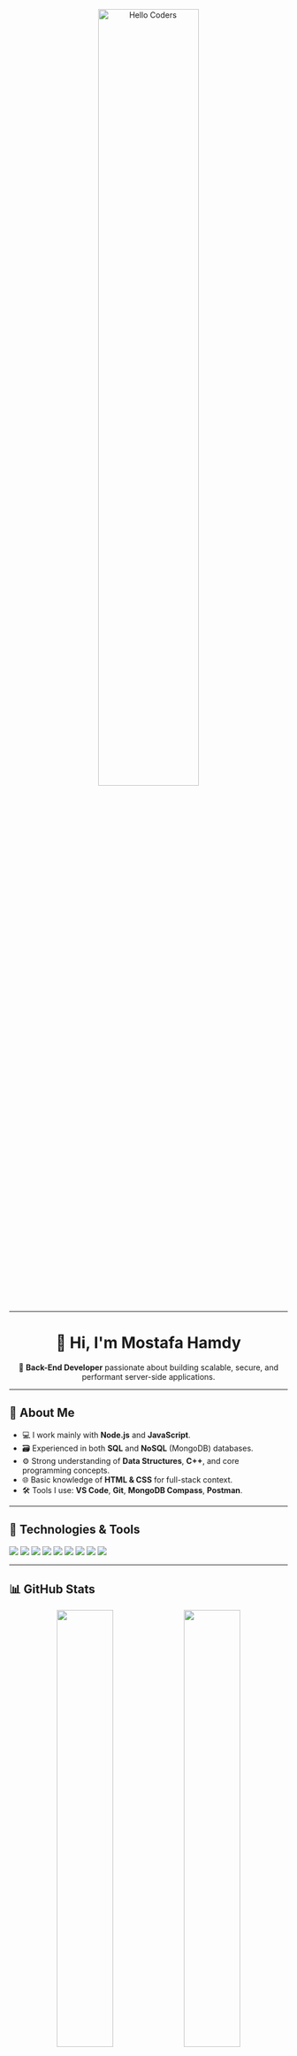 <div align="center">
  <img src="https://github.com/SP-XD/SP-XD/blob/main/images/hellocoders_rounded.gif?raw=true" alt="Hello Coders" width="60%"/>
</div>

<hr/>

<h1 align="center">👋 Hi, I'm Mostafa Hamdy</h1>

<p align="center">
🎯 <strong>Back-End Developer</strong> passionate about building scalable, secure, and performant server-side applications.
</p>

<hr/>

<h2>🧠 About Me</h2>
<ul>
  <li>💻 I work mainly with <strong>Node.js</strong> and <strong>JavaScript</strong>.</li>
  <li>🗃️ Experienced in both <strong>SQL</strong> and <strong>NoSQL</strong> (MongoDB) databases.</li>
  <li>⚙️ Strong understanding of <strong>Data Structures</strong>, <strong>C++</strong>, and core programming concepts.</li>
  <li>🌐 Basic knowledge of <strong>HTML & CSS</strong> for full-stack context.</li>
  <li>🛠️ Tools I use: <strong>VS Code</strong>, <strong>Git</strong>, <strong>MongoDB Compass</strong>, <strong>Postman</strong>.</li>
</ul>

<hr/>

<h2>🧰 Technologies & Tools</h2>

<p>
  <img src="https://img.shields.io/badge/C++-00599C?style=flat&logo=c%2B%2B&logoColor=white" />
  <img src="https://img.shields.io/badge/JavaScript-F7DF1E?style=flat&logo=javascript&logoColor=black" />
  <img src="https://img.shields.io/badge/Node.js-339933?style=flat&logo=node.js&logoColor=white" />
  <img src="https://img.shields.io/badge/MongoDB-47A248?style=flat&logo=mongodb&logoColor=white" />
  <img src="https://img.shields.io/badge/SQL-4479A1?style=flat&logo=mysql&logoColor=white" />
  <img src="https://img.shields.io/badge/HTML5-E34F26?style=flat&logo=html5&logoColor=white" />
  <img src="https://img.shields.io/badge/CSS3-1572B6?style=flat&logo=css3&logoColor=white" />
  <img src="https://img.shields.io/badge/VS_Code-0078D4?style=flat&logo=visual-studio-code&logoColor=white" />
  <img src="https://img.shields.io/badge/Git-F05032?style=flat&logo=git&logoColor=white" />
</p>

<hr/>

<h2>📊 GitHub Stats</h2>
<div align="center">
  <img src="https://github-readme-stats.vercel.app/api?username=mostafa-hamdy&show_icons=true&theme=radical" width="45%" />
  <img src="https://github-readme-stats.vercel.app/api/top-langs/?username=mostafa-hamdy&layout=compact&theme=radical" width="45%" />
</div>

<hr/>

<h2>🔗 Connect with Me</h2>
<ul>
  <li><a href="https://t.me/yourUsername">Telegram</a></li>
  <li><a href="https://linkedin.com/in/yourUsername">LinkedIn</a></li>
  <li><a href="https://facebook.com/yourUsername">Facebook</a></li>
  <li><a href="https://instagram.com/yourUsername">Instagram</a></li>
</ul>

<hr/>

<blockquote><em>⚡ Always learning, always building...</em></blockquote>

